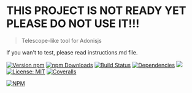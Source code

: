 # THIS PROJECT IS NOT READY YET PLEASE DO NOT USE IT!!!

>Telescope-like tool for Adonisjs

If you wan't to test, please read instructions.md file.

[![Version npm](https://img.shields.io/npm/v/adoscopejs.svg?style=flat-square)](https://www.npmjs.com/package/adoscopejs)
[![npm Downloads](https://img.shields.io/npm/dm/adoscopejs.svg?style=flat-square)](https://npmcharts.com/compare/adoscopejs?minimal=true)
[![Build Status](https://img.shields.io/circleci/build/github/Melchyore/adoscopejs/master.svg?style=flat-square)](https://circleci.com/gh/Melchyore/adoscopejs)
[![Dependencies](https://img.shields.io/david/Melchyore/adoscopejs.svg?style=flat-square)](https://david-dm.org/Melchyore/adoscopejs)
![](https://img.shields.io/badge/types-Typescript-blue.svg?style=flat-square)
[![License: MIT](https://img.shields.io/badge/License-MIT-green.svg?style=flat-square)](https://opensource.org/licenses/MIT)
[![Coveralls](https://coveralls.io/repos/github/Melchyore/adoscopejs/badge.svg?branch=master)](https://coveralls.io/github/Melchyore/adoscopejs)

[![NPM](https://nodei.co/npm/adoscopejs.png?downloads=true&downloadRank=true)](https://nodei.co/npm/adoscopejs/)
